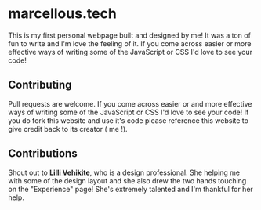# marcellous.tech

This is my first personal webpage built and designed by me! It was a ton of fun to write and I'm love the feeling of it. If you come across easier or more effective ways of writing some of the JavaScript or CSS I'd love to see your code!


## Contributing

Pull requests are welcome.  If you come across easier or and more effective ways of writing some of the JavaScript or CSS I'd love to see your code! If you do fork this website and use it's code please reference this website to give credit back to its creator ( me !). 

## Contributions 
Shout out to [**Lilli Vehikite**](https://www.instagram.com/lilli_vehikite_design/), who is a design professional. She helping me with some of the design layout and she also drew the two hands touching on the "Experience" page! She's extremely talented and I'm thankful for her help.  
